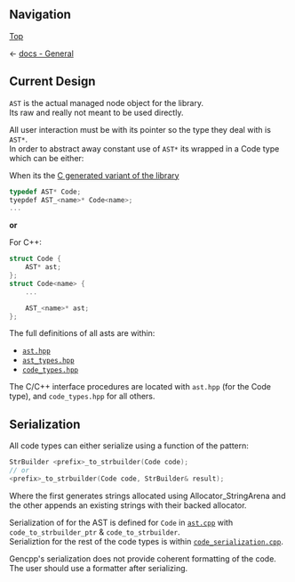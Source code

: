 ## Navigation

[Top](../Readme.md)

<- [docs - General](Readme.md)

## Current Design

`AST` is the actual managed node object for the library.  
Its raw and really not meant to be used directly.

All user interaction must be with its pointer so the type they deal with is `AST*`.  
In order to abstract away constant use of `AST*` its wrapped in a Code type which can be either:

When its the [C generated variant of the library](../gen_c_library/)
```c
typedef AST* Code;
tyepdef AST_<name>* Code<name>;
...
```

**or**

For C++:
```cpp
struct Code {
    AST* ast;
};
struct Code<name> {
    ...

    AST_<name>* ast;
};
```

The full definitions of all asts are within:

* [`ast.hpp`](../base/components/ast.hpp)
* [`ast_types.hpp`](../base/components/ast_types.hpp)
* [`code_types.hpp`](../base/components/code_types.hpp)

The C/C++ interface procedures are located with `ast.hpp` (for the Code type), and `code_types.hpp` for all others.

## Serialization

All code types can either serialize using a function of the pattern:

```c
StrBuilder <prefix>_to_strbuilder(Code code);
// or
<prefix>_to_strbuilder(Code code, StrBuilder& result);
```

Where the first generates strings allocated using Allocator_StringArena and the other appends an existing strings with their backed allocator.

Serialization of for the AST is defined for `Code` in [`ast.cpp`](../base/components/ast.cpp) with `code_to_strbuilder_ptr` & `code_to_strbuilder`.  
Serializtion for the rest of the code types is within [`code_serialization.cpp`](../base/components/code_serialization.cpp).  

Gencpp's serialization does not provide coherent formatting of the code. The user should use a formatter after serializing.
